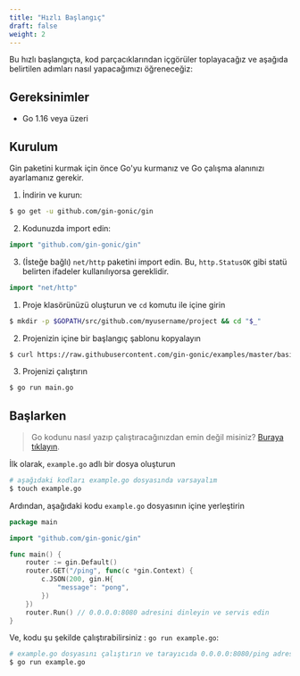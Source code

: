 ```yaml
---
title: "Hızlı Başlangıç"
draft: false
weight: 2
---
```


Bu hızlı başlangıçta, kod parçacıklarından içgörüler toplayacağız ve aşağıda belirtilen adımları nasıl yapacağımızı öğreneceğiz:

## Gereksinimler

- Go 1.16 veya üzeri

## Kurulum

Gin paketini kurmak için önce Go'yu kurmanız ve Go çalışma alanınızı ayarlamanız gerekir.

1. İndirin ve kurun:

```sh
$ go get -u github.com/gin-gonic/gin
```

2. Kodunuzda import edin:

```go
import "github.com/gin-gonic/gin"
```

3. (İsteğe bağlı) `net/http` paketini import edin. Bu, `http.StatusOK` gibi statü belirten ifadeler kullanılıyorsa gereklidir. 

```go
import "net/http"
```

1. Proje klasörünüzü oluşturun ve `cd` komutu ile içine girin

```sh
$ mkdir -p $GOPATH/src/github.com/myusername/project && cd "$_"
```

2. Projenizin içine bir başlangıç ​​şablonu kopyalayın

```sh
$ curl https://raw.githubusercontent.com/gin-gonic/examples/master/basic/main.go > main.go
```

3. Projenizi çalıştırın

```sh
$ go run main.go
```

## Başlarken
> Go kodunu nasıl yazıp çalıştıracağınızdan emin değil misiniz? [Buraya tıklayın](https://golang.org/doc/code.html).

İlk olarak, `example.go` adlı bir dosya oluşturun

```sh
# aşağıdaki kodları example.go dosyasında varsayalım
$ touch example.go
```

Ardından, aşağıdaki kodu `example.go` dosyasının içine yerleştirin

```go
package main

import "github.com/gin-gonic/gin"

func main() {
	router := gin.Default()
	router.GET("/ping", func(c *gin.Context) {
		c.JSON(200, gin.H{
			"message": "pong",
		})
	})
	router.Run() // 0.0.0.0:8080 adresini dinleyin ve servis edin
}
```

Ve, kodu şu şekilde çalıştırabilirsiniz : `go run example.go`:

```sh
# example.go dosyasını çalıştırın ve tarayıcıda 0.0.0.0:8080/ping adresini ziyaret edin
$ go run example.go
```
